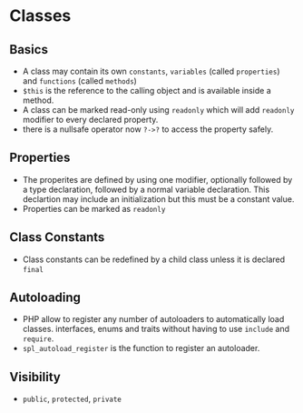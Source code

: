 # Classes #
## Basics ##
* A class may contain its own `constants`, `variables` (called `properties`) and `functions` (called `methods`)
* `$this` is the reference to the calling object and is available inside a method.
* A class can be marked read-only using `readonly` which will add `readonly` modifier to every declared property.
* there is a nullsafe operator now `?->?` to access the property safely.

## Properties ##
* The properites are defined by using one modifier, optionally followed by a type declaration, followed by a normal variable declaration. This declartion may include an initialization but this must be a constant value.
* Properties can be marked as `readonly`

## Class Constants ##
* Class constants can be redefined by a child class unless it is declared `final`

## Autoloading ##
* PHP allow to register any number of autoloaders to automatically load classes. interfaces, enums and traits without having to use `include` and `require`.
* `spl_autoload_register` is the function to register an autoloader.

## Visibility ##
* `public`, `protected`, `private`
